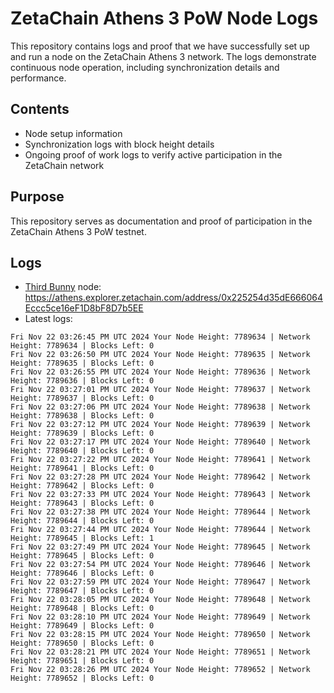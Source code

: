# ZetaChain Athens 3 PoW Node Logs
This repository contains logs and proof that we have successfully set up and run a node on the ZetaChain Athens 3 network. The logs demonstrate continuous node operation, including synchronization details and performance.

## Contents
- Node setup information
- Synchronization logs with block height details
- Ongoing proof of work logs to verify active participation in the ZetaChain network

## Purpose
This repository serves as documentation and proof of participation in the ZetaChain Athens 3 PoW testnet.

## Logs

- [Third Bunny](https://thirdbunny.xyz/) node: https://athens.explorer.zetachain.com/address/0x225254d35dE666064Eccc5ce16eF1D8bF8D7b5EE
- Latest logs:
```
Fri Nov 22 03:26:45 PM UTC 2024 Your Node Height: 7789634 | Network Height: 7789634 | Blocks Left: 0
Fri Nov 22 03:26:50 PM UTC 2024 Your Node Height: 7789635 | Network Height: 7789635 | Blocks Left: 0
Fri Nov 22 03:26:55 PM UTC 2024 Your Node Height: 7789636 | Network Height: 7789636 | Blocks Left: 0
Fri Nov 22 03:27:01 PM UTC 2024 Your Node Height: 7789637 | Network Height: 7789637 | Blocks Left: 0
Fri Nov 22 03:27:06 PM UTC 2024 Your Node Height: 7789638 | Network Height: 7789638 | Blocks Left: 0
Fri Nov 22 03:27:12 PM UTC 2024 Your Node Height: 7789639 | Network Height: 7789639 | Blocks Left: 0
Fri Nov 22 03:27:17 PM UTC 2024 Your Node Height: 7789640 | Network Height: 7789640 | Blocks Left: 0
Fri Nov 22 03:27:22 PM UTC 2024 Your Node Height: 7789641 | Network Height: 7789641 | Blocks Left: 0
Fri Nov 22 03:27:28 PM UTC 2024 Your Node Height: 7789642 | Network Height: 7789642 | Blocks Left: 0
Fri Nov 22 03:27:33 PM UTC 2024 Your Node Height: 7789643 | Network Height: 7789643 | Blocks Left: 0
Fri Nov 22 03:27:38 PM UTC 2024 Your Node Height: 7789644 | Network Height: 7789644 | Blocks Left: 0
Fri Nov 22 03:27:44 PM UTC 2024 Your Node Height: 7789644 | Network Height: 7789645 | Blocks Left: 1
Fri Nov 22 03:27:49 PM UTC 2024 Your Node Height: 7789645 | Network Height: 7789645 | Blocks Left: 0
Fri Nov 22 03:27:54 PM UTC 2024 Your Node Height: 7789646 | Network Height: 7789646 | Blocks Left: 0
Fri Nov 22 03:27:59 PM UTC 2024 Your Node Height: 7789647 | Network Height: 7789647 | Blocks Left: 0
Fri Nov 22 03:28:05 PM UTC 2024 Your Node Height: 7789648 | Network Height: 7789648 | Blocks Left: 0
Fri Nov 22 03:28:10 PM UTC 2024 Your Node Height: 7789649 | Network Height: 7789649 | Blocks Left: 0
Fri Nov 22 03:28:15 PM UTC 2024 Your Node Height: 7789650 | Network Height: 7789650 | Blocks Left: 0
Fri Nov 22 03:28:21 PM UTC 2024 Your Node Height: 7789651 | Network Height: 7789651 | Blocks Left: 0
Fri Nov 22 03:28:26 PM UTC 2024 Your Node Height: 7789652 | Network Height: 7789652 | Blocks Left: 0
```
